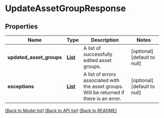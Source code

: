 # UpdateAssetGroupResponse
## Properties

| Name | Type | Description | Notes |
|------------ | ------------- | ------------- | -------------|
| **updated\_asset\_groups** | [**List**](AssetGroupBinding.md) | A list of successfully edited asset groups. | [optional] [default to null] |
| **exceptions** | [**List**](UpdateAssetGroupResponse_exceptions_inner.md) | A list of errors associated with the asset groups. Will be returned if there is an error. | [optional] [default to null] |

[[Back to Model list]](../README.md#documentation-for-models) [[Back to API list]](../README.md#documentation-for-api-endpoints) [[Back to README]](../README.md)

